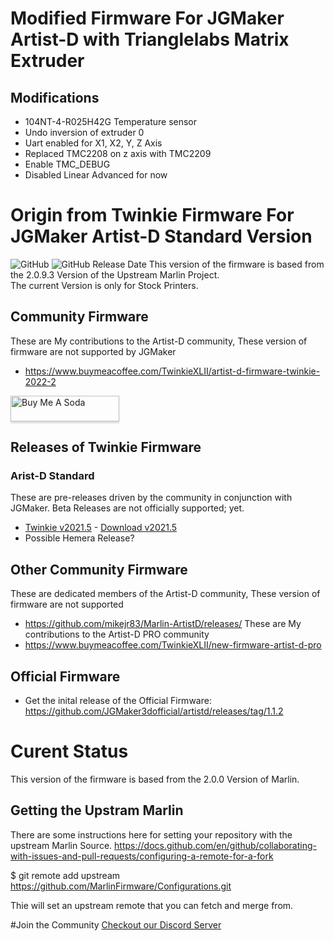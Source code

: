 # Modified Firmware For JGMaker Artist-D with Trianglelabs Matrix Extruder

## Modifications

- 104NT-4-R025H42G Temperature sensor
- Undo inversion of extruder 0
- Uart enabled for X1, X2, Y, Z Axis
- Replaced TMC2208 on z axis with TMC2209
- Enable TMC_DEBUG
- Disabled Linear Advanced for now

# Origin from Twinkie Firmware For JGMaker Artist-D Standard Version 
![GitHub](https://img.shields.io/github/license/TwinkieXLII/artistd.svg)
![GitHub Release Date](https://img.shields.io/github/release-date/TwinkieXLII/artistd.svg)
This version of the firmware is based from the 2.0.9.3 Version of the Upstream Marlin Project.  
The current Version is only for Stock Printers.  

## Community Firmware
These are My contributions to the Artist-D community, These version of firmware are not supported by JGMaker
* https://www.buymeacoffee.com/TwinkieXLII/artist-d-firmware-twinkie-2022-2

<a href="https://www.buymeacoffee.com/TwinkieXLII" target="_blank"><img src="https://www.buymeacoffee.com/assets/img/custom_images/orange_img.png" alt="Buy Me A Soda" style="height: 41px !important;width: 174px !important;box-shadow: 0px 3px 2px 0px rgba(190, 190, 190, 0.5) !important;-webkit-box-shadow: 0px 3px 2px 0px rgba(190, 190, 190, 0.5) !important;" ></a>

## Releases of Twinkie Firmware

### Arist-D Standard
These are pre-releases driven by the community in conjunction with JGMaker.  Beta Releases are not officially supported; yet. 
* [Twinkie v2021.5](https://github.com/TwinkieXLII/artistd/releases/tag/2021.5) - [Download v2021.5](https://github.com/TwinkieXLII/artistd/releases/download/2021.5/Robin_pro.bin)
* Possible Hemera Release?

## Other Community Firmware
These are dedicated members of the Artist-D community, These version of firmware are not supported 
* https://github.com/mikejr83/Marlin-ArtistD/releases/
These are My contributions to the Artist-D PRO community
* https://www.buymeacoffee.com/TwinkieXLII/new-firmware-artist-d-pro

## Official Firmware 
* Get the inital release of the Official Firmware: https://github.com/JGMaker3dofficial/artistd/releases/tag/1.1.2

# Curent Status
This version of the firmware is based from the 2.0.0 Version of Marlin. 

## Getting the Upstram Marlin
There are some instructions here for setting your repository with the upstream Marlin Source. 
https://docs.github.com/en/github/collaborating-with-issues-and-pull-requests/configuring-a-remote-for-a-fork

$ git remote add upstream https://github.com/MarlinFirmware/Configurations.git

Thie will set an upstream remote that you can fetch and merge from. 

#Join the Community
[Checkout our Discord Server](https://discord.gg/H97VgdSwjF)
